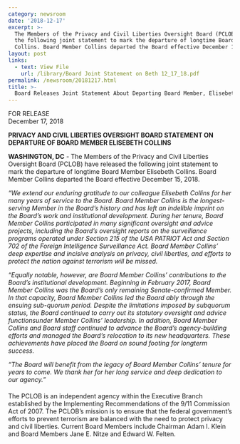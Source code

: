 ```yaml
---
category: newsroom
date: '2018-12-17'
excerpt: >-
  The Members of the Privacy and Civil Liberties Oversight Board (PCLOB) have released 
  the following joint statement to mark the departure of longtime Board Member Elisebeth 
  Collins. Board Member Collins departed the Board effective December 15, 2018.
layout: post
links:
  - text: View File
    url: /library/Board Joint Statement on Beth 12_17_18.pdf
permalink: /newsroom/20181217.html
title: >-
  Board Releases Joint Statement About Departing Board Member, Elisebeth Collins
---
```

FOR RELEASE  
December 17, 2018

**PRIVACY AND CIVIL LIBERTIES OVERSIGHT BOARD STATEMENT ON DEPARTURE OF BOARD MEMBER ELISEBETH COLLINS**

**WASHINGTON, DC** - The Members of the Privacy and Civil Liberties Oversight
Board (PCLOB) have released the following joint statement to mark the departure of longtime
Board Member Elisebeth Collins. Board Member Collins departed the Board effective December 15, 2018.

*“We extend our enduring gratitude to our colleague Elisebeth Collins for her many years
of service to the Board. Board Member Collins is the longest-serving Member in the Board’s
history and has left an indelible imprint on the Board’s work and institutional development.
During her tenure, Board Member Collins participated in many significant oversight and advice
projects, including the Board’s oversight reports on the surveillance programs operated under
Section 215 of the USA PATRIOT Act and Section 702 of the Foreign Intelligence Surveillance
Act. Board Member Collins’ deep expertise and incisive analysis on privacy, civil liberties, and
efforts to protect the nation against terrorism will be missed.*

*“Equally notable, however, are Board Member Collins’ contributions to the Board’s
institutional development. Beginning in February 2017, Board Member Collins was the Board’s
only remaining Senate-confirmed Member. In that capacity, Board Member Collins led the
Board ably through the ensuing sub-quorum period. Despite the limitations imposed by subquorum status, the Board continued to carry out its statutory oversight and advice functionsunder Member Collins’ leadership. In addition, Board Member Collins and Board staff
continued to advance the Board’s agency-building efforts and managed the Board’s relocation
to its new headquarters. These achievements have placed the Board on sound footing for longterm success.*

*“The Board will benefit from the legacy of Board Member Collins’ tenure for years to
come. We thank her for her long service and deep dedication to our agency.”*

####

The PCLOB is an independent agency within the Executive Branch established by the
Implementing Recommendations of the 9/11 Commission Act of 2007. The PCLOB’s mission is
to ensure that the federal government’s efforts to prevent terrorism are balanced with the need to
protect privacy and civil liberties. Current Board Members include Chairman Adam I. Klein and
Board Members Jane E. Nitze and Edward W. Felten. 

